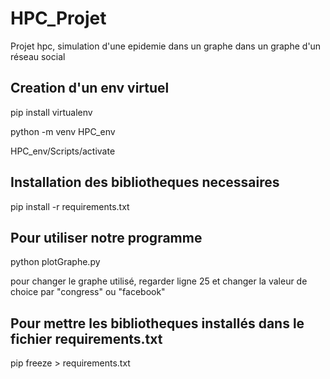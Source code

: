 # HPC_Projet
Projet hpc, simulation d'une epidemie dans un graphe dans un graphe d'un réseau social



## Creation d'un env virtuel
pip install virtualenv

python -m venv HPC_env

HPC_env/Scripts/activate

## Installation des bibliotheques necessaires

pip install -r requirements.txt


## Pour utiliser notre programme
python plotGraphe.py

pour changer le graphe utilisé, regarder ligne 25 et changer la valeur de choice par "congress" ou "facebook"









## Pour mettre les bibliotheques installés dans le fichier requirements.txt
pip freeze > requirements.txt